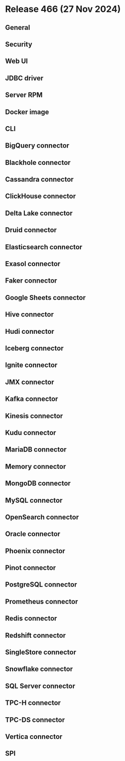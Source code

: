 # Release 466 (27 Nov 2024)

## General

## Security

## Web UI

## JDBC driver

## Server RPM

## Docker image

## CLI

## BigQuery connector

## Blackhole connector

## Cassandra connector

## ClickHouse connector

## Delta Lake connector

## Druid connector

## Elasticsearch connector

## Exasol connector

## Faker connector

## Google Sheets connector

## Hive connector

## Hudi connector

## Iceberg connector

## Ignite connector

## JMX connector

## Kafka connector

## Kinesis connector

## Kudu connector

## MariaDB connector

## Memory connector

## MongoDB connector

## MySQL connector

## OpenSearch connector

## Oracle connector

## Phoenix connector

## Pinot connector

## PostgreSQL connector

## Prometheus connector

## Redis connector

## Redshift connector

## SingleStore connector

## Snowflake connector

## SQL Server connector

## TPC-H connector

## TPC-DS connector

## Vertica connector

## SPI
